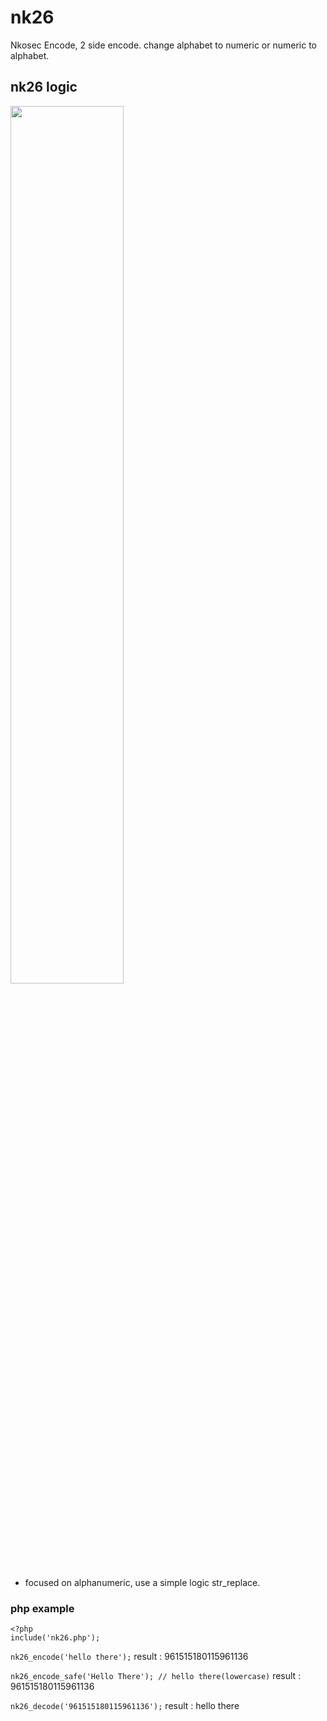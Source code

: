 # nk26
Nkosec Encode, 2 side encode. change alphabet to numeric or  numeric to alphabet.

## nk26 logic
<img src="https://raw.githubusercontent.com/milio48/nk26/master/nk26-logic.jpg" width="60%"></img>
 - focused on alphanumeric, use a simple logic str_replace.

### php example
```
<?php
include('nk26.php');
```

```nk26_encode('hello there');```
result : 961515180115961136

```nk26_encode_safe('Hello There'); // hello there(lowercase)```
result : 961515180115961136

```nk26_decode('961515180115961136');```
result : hello there
